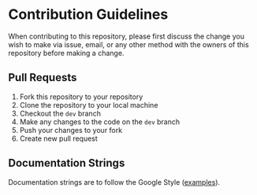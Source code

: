 # Contribution Guidelines

When contributing to this repository, please first discuss the change you 
wish to make via issue, email, or any other method with the owners of this 
repository before making a change.

## Pull Requests

1. Fork this repository to your repository
1. Clone the repository to your local machine
1. Checkout the `dev` branch
1. Make any changes to the code on the `dev` branch
1. Push your changes to your fork
1. Create new pull request

## Documentation Strings

Documentation strings are to follow the Google Style ([examples](https://sphinxcontrib-napoleon.readthedocs.io/en/latest/example_google.html)).

